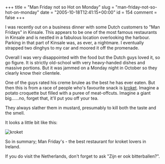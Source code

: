+++
title = "Man Friday not so Hot on Monday"
slug = "man-friday-not-so-hot-on-monday"
date = "2005-10-18T12:41:15+00:00"
id = 154
comment = false
+++

I was recently out on a business dinner with some Dutch customers to "Man Fridays" in Kinsale. This appears to be one of the most famous restaurants in Kinsale and is nestled in a fabulous location overlooking the harbour. Parking in that part of Kinsale was, as ever, a nightmare. I eventually strapped two dinghys to my car and moored it off the promenade.

Overall I was very disappointed with the food but the Dutch guys loved it, so go figure. It is strictly old-school with very heavy-handed dishes and massive portions. But it was jammed on a Monday night in October so they clearly know their clientele.

One of the guys rated his creme brulee as the best he has ever eaten. But then this is from a race of people who's favourite snack is [kroket](http://en.wikipedia.org/wiki/Kroket). Imagine a potato croquette but filled with a puree of meat-offcuts.  Imagine a giant big......no, forget that, it'll put you off your tea. 

They always slather them in mustard, presumably to kill both the taste and the smell.

It looks a little bit like this:

![kroket](/images/flickr/2024_download/5315865_6233dbd80a_m_d.jpg)

So in summary; Man Friday's - the best restaurant for kroket lovers in Ireland. 

If you do visit the Netherlands, don't forget to ask "Zijn er ook bitterballen?". 
